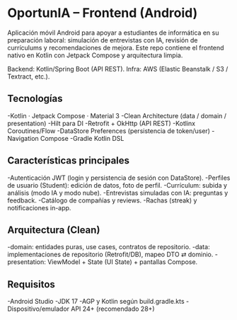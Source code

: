 # OportunIA – Frontend (Android)

Aplicación móvil Android para apoyar a estudiantes de informática en su preparación laboral: simulación de entrevistas con IA, revisión de currículums y recomendaciones de mejora. Este repo contiene el frontend nativo en Kotlin con Jetpack Compose y arquitectura limpia.

Backend: Kotlin/Spring Boot (API REST).
Infra: AWS (Elastic Beanstalk / S3 / Textract, etc.).

## Tecnologías

-Kotlin · Jetpack Compose · Material 3
-Clean Architecture (data / domain / presentation)
-Hilt para DI
-Retrofit + OkHttp (API REST)
-Kotlinx Coroutines/Flow
-DataStore Preferences (persistencia de token/user)
-Navigation Compose
-Gradle Kotlin DSL

## Características principales

-Autenticación JWT (login y persistencia de sesión con DataStore).
-Perfiles de usuario (Student): edición de datos, foto de perfil.
-Currículum: subida y análisis (modo IA y modo nube).
-Entrevistas simuladas con IA: preguntas y feedback.
-Catálogo de compañías y reviews.
-Rachas (streak) y notificaciones in-app.

##  Arquitectura (Clean)

-domain: entidades puras, use cases, contratos de repositorio.
-data: implementaciones de repositorio (Retrofit/DB), mapeo DTO ⇄ dominio.
-presentation: ViewModel + State (UI State) + pantallas Compose.

##  Requisitos

-Android Studio
-JDK 17
-AGP y Kotlin según build.gradle.kts
-Dispositivo/emulador API 24+ (recomendado 28+)

